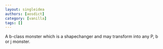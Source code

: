 ```yaml
---
layout: singleidea
authors: [aosdict]
category: [vanilla]
tags: []
---
```

A b-class monster which is a shapechanger and may transform into any P, b or j monster.
